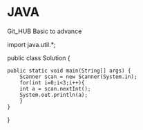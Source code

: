# JAVA
Git_HUB Basic to advance 

import java.util.*;

public class Solution {

    public static void main(String[] args) {
        Scanner scan = new Scanner(System.in);
        for(int i=0;i<3;i++){
        int a = scan.nextInt();
        System.out.println(a);
        }
    }
}
